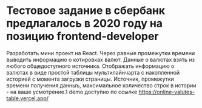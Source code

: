 # Тестовое задание в сбербанк предлагалось в 2020 году на позицию frontend-developer
Разработать мини проект на React.
Через равные промежутки времени выводить информацию о котировках валют.
Данные о валютах взять из любого общедоступного источника.
Отображать информацию о валютах в виде простой таблицы мультилайнчарта c 
накопленной историей с момента загрузки страницы.
Источник, промежутки времени получения данныъ, максимальное 
количество строк в истории - на ваше усмотрение.1
demo доступно по ссылке https://online-valutes-table.vercel.app/